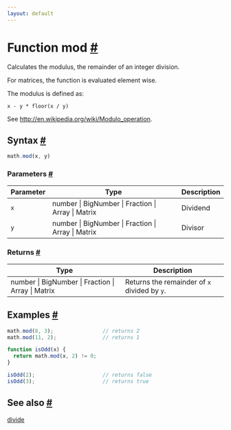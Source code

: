 ```yaml
---
layout: default
---
```


<h1 id="function-mod">Function mod <a href="#function-mod" title="Permalink">#</a></h1>

Calculates the modulus, the remainder of an integer division.

For matrices, the function is evaluated element wise.

The modulus is defined as:

    x - y * floor(x / y)

See http://en.wikipedia.org/wiki/Modulo_operation.


<h2 id="syntax">Syntax <a href="#syntax" title="Permalink">#</a></h2>

```js
math.mod(x, y)
```

<h3 id="parameters">Parameters <a href="#parameters" title="Permalink">#</a></h3>

Parameter | Type | Description
--------- | ---- | -----------
`x` | number &#124; BigNumber &#124; Fraction &#124; Array &#124; Matrix | Dividend
`y` | number &#124; BigNumber &#124; Fraction &#124; Array &#124; Matrix | Divisor

<h3 id="returns">Returns <a href="#returns" title="Permalink">#</a></h3>

Type | Description
---- | -----------
number &#124; BigNumber &#124; Fraction &#124; Array &#124; Matrix | Returns the remainder of `x` divided by `y`.


<h2 id="examples">Examples <a href="#examples" title="Permalink">#</a></h2>

```js
math.mod(8, 3);                // returns 2
math.mod(11, 2);               // returns 1

function isOdd(x) {
  return math.mod(x, 2) != 0;
}

isOdd(2);                      // returns false
isOdd(3);                      // returns true
```


<h2 id="see-also">See also <a href="#see-also" title="Permalink">#</a></h2>

[divide](divide.html)


<!-- Note: This file is automatically generated from source code comments. Changes made in this file will be overridden. -->
